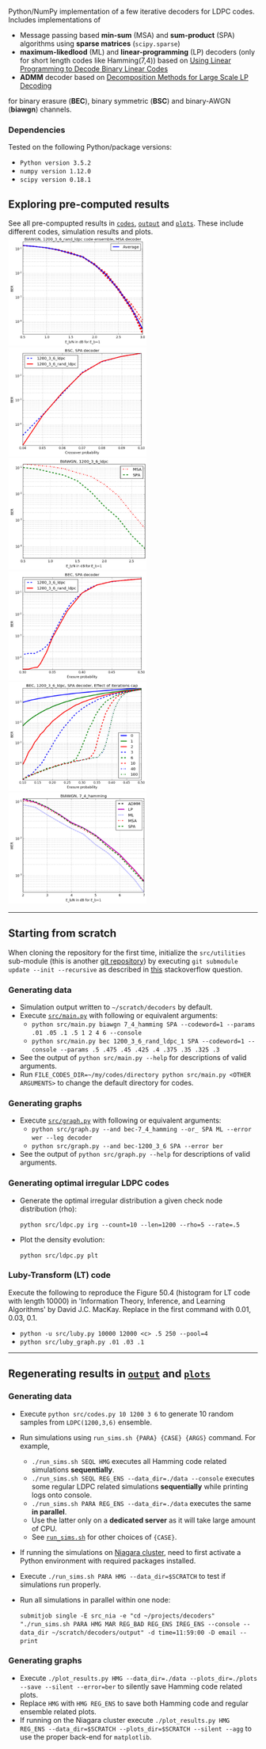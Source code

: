 Python/NumPy implementation of a few iterative decoders for LDPC codes.
Includes implementations of
* Message passing based **min-sum** (MSA) and **sum-product** (SPA) algorithms using **sparse matrices** (`scipy.sparse`)
* **maximum-likedlood** (ML) and **linear-programming** (LP) decoders (only for short length codes like Hamming(7,4)) based on [Using Linear Programming to Decode Binary Linear Codes](https://people.eecs.berkeley.edu/~wainwrig/Papers/FelWaiKar05.pdf)
* **ADMM** decoder based on [Decomposition Methods for Large Scale LP Decoding](https://arxiv.org/pdf/1204.0556.pdf)

for binary erasure (**BEC**), binary symmetric (**BSC**) and binary-AWGN (**biawgn**) channels.

### Dependencies
Tested on the following Python/package versions:
* `Python version 3.5.2`
* `numpy version 1.12.0`
* `scipy version 0.18.1`


## Exploring pre-computed results
See all pre-compupted results in [`codes`](data/codes), [`output`](data/output) and [`plots`](data/plots). These include different codes, simulation results and plots.
<img src="data/plots/BIAWGN_MSA_ensemble.png?raw=true" width="280" />
<img src="data/plots/BSC_SPA_compare.png?raw=true" width="280" />
<img src="data/plots/MSA_SPA_BIAWGN.png?raw=true" width="280" />
<img src="data/plots/BEC_compare.png?raw=true" width="280" />
<img src="data/plots/BEC_max_iter.png?raw=true" width="280" />
<img src="data/plots/HMG_BIAWGN.png?raw=true" width="280" />





---

## Starting from scratch

When cloning the repository for the first time, initialize the `src/utilities` sub-module (this is another [git repository](https://github.com/thadikari/utilities/)) by executing 
`git submodule update --init --recursive` as described in [this](https://stackoverflow.com/questions/10168449/git-update-submodules-recursively) stackoverflow question.

### Generating data
* Simulation output written to `~/scratch/decoders` by default.
* Execute [`src/main.py`](src/main.py) with following or equivalent arguments:
    - `python src/main.py biawgn 7_4_hamming SPA --codeword=1 --params .01 .05 .1 .5 1 2 4 6 --console`
    - `python src/main.py bec 1200_3_6_rand_ldpc_1 SPA --codeword=1 --console --params .5 .475 .45 .425 .4 .375 .35 .325 .3`
* See the output of `python src/main.py --help` for descriptions of valid arguments.
* Run `FILE_CODES_DIR=~/my/codes/directory python src/main.py <OTHER ARGUMENTS>` to change the default directory for codes.


### Generating graphs

* Execute [`src/graph.py`](src/graph.py) with following or equivalent arguments:
    - `python src/graph.py --and bec-7_4_hamming --or_ SPA ML --error wer --leg decoder`
    - `python src/graph.py --and bec-1200_3_6 SPA --error ber`
* See the output of `python src/graph.py --help` for descriptions of valid arguments.


### Generating optimal irregular LDPC codes
* Generate the optimal irregular distribution a given check node distribution (rho):

    `python src/ldpc.py irg --count=10 --len=1200 --rho=5 --rate=.5`

* Plot the density evolution:

    `python src/ldpc.py plt`


### Luby-Transform (LT) code
Execute the following to reproduce the Figure 50.4 (histogram for LT code with length 10000) in 'Information Theory, Inference, and Learning Algorithms' by David J.C. MacKay. Replace <c> in the first command with 0.01, 0.03, 0.1.
* `python -u src/luby.py 10000 12000 <c> .5 250 --pool=4`
* `python src/luby_graph.py .01 .03 .1`




---

## Regenerating results in [`output`](data/output) and [`plots`](data/plots)


### Generating data

* Execute `python src/codes.py 10 1200 3 6` to generate 10 random samples from `LDPC(1200,3,6)` ensemble.

* Run simulations using `run_sims.sh {PARA} {CASE} {ARGS}` command. For example,
  * `./run_sims.sh SEQL HMG` executes all Hamming code related simulations **sequentially**.
  * `./run_sims.sh SEQL REG_ENS --data_dir=./data --console` executes some regular LDPC related simulations **sequentially** while printing logs onto console.
  * `./run_sims.sh PARA REG_ENS --data_dir=./data` executes the same **in parallel**.
  * Use the latter only on a **dedicated server** as it will take large amount of CPU.
  * See [`run_sims.sh`](../master/run_sims.sh) for other choices of `{CASE}`.

* If running the simulations on [Niagara cluster](https://docs.computecanada.ca/wiki/Niagara), need to first activate a Python environment with required packages installed.
* Execute `./run_sims.sh PARA HMG --data_dir=$SCRATCH` to test if simulations run properly.
* Run all simulations in parallel within one node:

    `submitjob single -E src_nia -e "cd ~/projects/decoders" "./run_sims.sh PARA HMG MAR REG_BAD REG_ENS IREG_ENS --console --data_dir ~/scratch/decoders/output" -d time=11:59:00 -D email --print`


### Generating graphs
* Execute `./plot_results.py HMG --data_dir=./data --plots_dir=./plots --save --silent --error=ber` to silently save Hamming code related plots.
* Replace `HMG` with `HMG REG_ENS` to save both Hamming code and regular ensemble related plots.
* If running on the Niagara cluster execute `./plot_results.py HMG REG_ENS --data_dir=$SCRATCH --plots_dir=$SCRATCH --silent --agg` to use the proper back-end for `matplotlib`.
